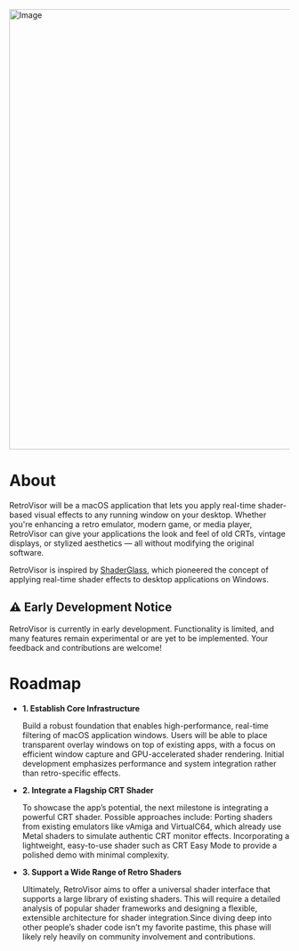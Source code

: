 <img width="1757" height="791" alt="Image" src="https://github.com/user-attachments/assets/2f590576-54db-4042-aaaa-9f2c2adaa533" />

# About
RetroVisor will be a macOS application that lets you apply real-time shader-based visual effects to any running window on your desktop. Whether you're enhancing a retro emulator, modern game, or media player, RetroVisor can give your applications the look and feel of old CRTs, vintage displays, or stylized aesthetics — all without modifying the original software.

RetroVisor is inspired by [ShaderGlass](https://github.com/mausimus/ShaderGlass), which pioneered the concept of applying real-time shader effects to desktop applications on Windows.

## ⚠️ Early Development Notice

RetroVisor is currently in early development. Functionality is limited, and many features remain experimental or are yet to be implemented. Your feedback and contributions are welcome!


# Roadmap

- **1. Establish Core Infrastructure**

  Build a robust foundation that enables high-performance, real-time filtering of macOS application windows. Users will be able to place transparent overlay windows on top of existing apps, with a focus on efficient window capture and GPU-accelerated shader rendering. Initial development emphasizes performance and system integration rather than retro-specific effects.

- **2. Integrate a Flagship CRT Shader**

  To showcase the app’s potential, the next milestone is integrating a powerful CRT shader. Possible approaches include:
Porting shaders from existing emulators like vAmiga and VirtualC64, which already use Metal shaders to simulate authentic CRT monitor effects. Incorporating a lightweight, easy-to-use shader such as CRT Easy Mode to provide a polished demo with minimal complexity.

- **3. Support a Wide Range of Retro Shaders**
  
  Ultimately, RetroVisor aims to offer a universal shader interface that supports a large library of existing shaders.
This will require a detailed analysis of popular shader frameworks and designing a flexible, extensible architecture for shader integration.Since diving deep into other people’s shader code isn’t my favorite pastime, this phase will likely rely heavily on community involvement and contributions.
